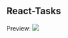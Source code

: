 ## React-Tasks

Preview:
<img src="https://github.com/karemun/React-Tasks/assets/123043992/8c5885c5-620d-4304-a33f-0c2eadc807d5" />
